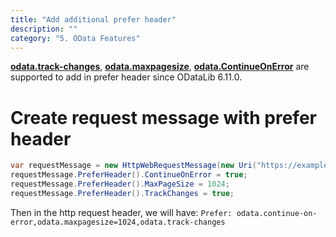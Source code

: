 ```yaml
---
title: "Add additional prefer header"
description: ""
category: "5. OData Features"
---
```


<strong>[odata.track-changes](https://docs.oasis-open.org/odata/odata/v4.0/errata03/os/complete/part1-protocol/odata-v4.0-errata03-os-part1-protocol-complete.html#_Preference_odata.track-changes)</strong>, <strong>[odata.maxpagesize](https://docs.oasis-open.org/odata/odata/v4.0/errata03/os/complete/part1-protocol/odata-v4.0-errata03-os-part1-protocol-complete.html#_The_odata.maxpagesize_Preference)</strong>, <strong>[odata.ContinueOnError](https://docs.oasis-open.org/odata/odata/v4.0/errata03/os/complete/part1-protocol/odata-v4.0-errata03-os-part1-protocol-complete.html#_Preference_odata.continue-on-error)</strong> are supported to add in prefer header since ODataLib 6.11.0.

# Create request message with prefer header

```C#
var requestMessage = new HttpWebRequestMessage(new Uri("https://example.com", UriKind.Absolute));
requestMessage.PreferHeader().ContinueOnError = true;
requestMessage.PreferHeader().MaxPageSize = 1024;
requestMessage.PreferHeader().TrackChanges = true;
```

Then in the http request header, we will have:
`Prefer: odata.continue-on-error,odata.maxpagesize=1024,odata.track-changes`
